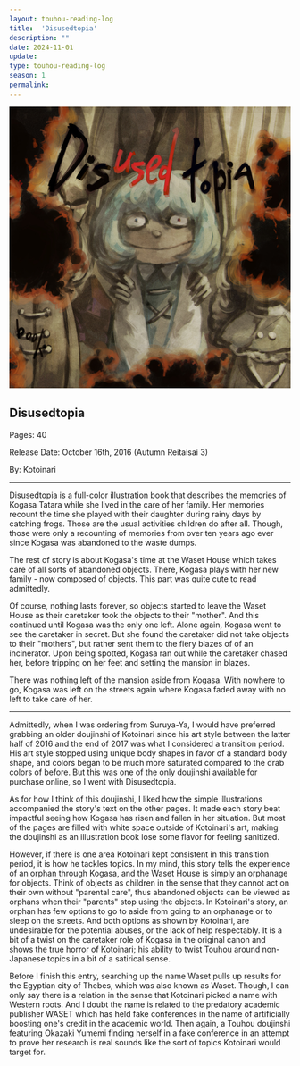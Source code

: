 ```yaml
---
layout: touhou-reading-log
title:  'Disusedtopia'
description: ""
date: 2024-11-01
update: 
type: touhou-reading-log
season: 1
permalink:
---
```

![Disusedtopia.jpg](/images/indexes-extras/touhou-reading-log/S1/01/Disusedtopia.jpg)
## Disusedtopia

Pages: 40

Release Date: October 16th, 2016 (Autumn Reitaisai 3)

By: Kotoinari

- - -

Disusedtopia is a full-color illustration book that describes the memories of Kogasa Tatara while she lived in the care of her family. Her memories recount the time she played with their daughter during rainy days by catching frogs. Those are the usual activities children do after all. Though, those were only a recounting of memories from over ten years ago ever since Kogasa was abandoned to the waste dumps.

The rest of story is about Kogasa's time at the Waset House which takes care of all sorts of abandoned objects. There, Kogasa plays with her new family - now composed of objects. This part was quite cute to read admittedly.

Of course, nothing lasts forever, so objects started to leave the Waset House as their caretaker took the objects to their "mother". And this continued until Kogasa was the only one left. Alone again, Kogasa went to see the caretaker in secret. But she found the caretaker did not take objects to their "mothers", but rather sent them to the fiery blazes of of an incinerator. Upon being spotted, Kogasa ran out while the caretaker chased her, before tripping on her feet and setting the mansion in blazes.

There was nothing left of the mansion aside from Kogasa. With nowhere to go, Kogasa was left on the streets again where Kogasa faded away with no left to take care of her.

- - -

Admittedly, when I was ordering from Suruya-Ya, I would have preferred grabbing an older doujinshi of Kotoinari since his art style between the latter half of 2016 and the end of 2017 was what I considered a transition period. His art style stopped using unique body shapes in favor of a standard body shape, and colors began to be much more saturated compared to the drab colors of before. But this was one of the only doujinshi available for purchase online, so I went with Disusedtopia.

As for how I think of this doujinshi, I liked how the simple illustrations accompanied the story's text on the other pages. It made each story beat impactful seeing how Kogasa has risen and fallen in her situation. But most of the pages are filled with white space outside of Kotoinari's art, making the doujinshi as an illustration book lose some flavor for feeling sanitized.

However, if there is one area Kotoinari kept consistent in this transition period, it is how he tackles topics. In my mind, this story tells the experience of an orphan through Kogasa, and the Waset House is simply an orphanage for objects. Think of objects as children in the sense that they cannot act on their own without "parental care", thus abandoned objects can be viewed as orphans when their "parents" stop using the objects. In Kotoinari's story, an orphan has few options to go to aside from going to an orphanage or to sleep on the streets. And both options as shown by Kotoinari, are undesirable for the potential abuses, or the lack of help respectably. It is a bit of a twist on the caretaker role of Kogasa in the original canon and shows the true horror of Kotoinari; his ability to twist Touhou around non-Japanese topics in a bit of a satirical sense.

Before I finish this entry, searching up the name Waset pulls up results for the Egyptian city of Thebes, which was also known as Waset. Though, I can only say there is a relation in the sense that Kotoinari picked a name with Western roots. And I doubt the name is related to the predatory academic publisher WASET which has held fake conferences in the name of artificially boosting one's credit in the academic world. Then again, a Touhou doujinshi featuring Okazaki Yumemi finding herself in a fake conference in an attempt to prove her research is real sounds like the sort of topics Kotoinari would target for.
